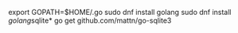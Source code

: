 export GOPATH=$HOME/.go
sudo dnf install golang
sudo dnf install *golang*sqlite*
go get github.com/mattn/go-sqlite3
